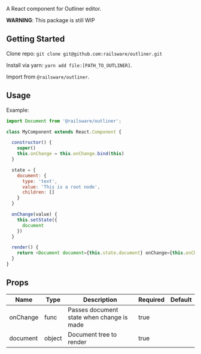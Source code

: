 A React component for Outliner editor.

**WARNING**: This package is still WIP

## Getting Started

Clone repo: `git clone git@github.com:railsware/outliner.git`

Install via yarn: `yarn add file:[PATH_TO_OUTLINER]`.

Import from `@railsware/outliner`.


## Usage

Example:

```javascript
import Document from '@railsware/outliner';

class MyComponent extends React.Component {

  constructor() {
    super()
    this.onChange = this.onChange.bind(this)
  }

  state = {
    document: {
      type: 'text',
      value: 'This is a root node',
      children: []
    }
  }

  onChange(value) {
    this.setState({
      document
    })
  }

  render() {
    return <Document document={this.state.document} onChange={this.onChange} />
  }
}
```

## Props
| Name            | Type                    | Description                                                 | Required  | Default                    |
|-----------------|-------------------------|-------------------------------------------------------------|-----------|----------------------------|
| onChange        | func                    | Passes document state when change is made                   | true      |                            |
| document        | object                  | Document tree to render                                     | true      |                            |
